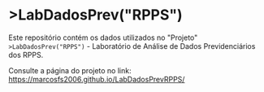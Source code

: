 # **>LabDadosPrev("RPPS")**

Este repositório contém os dados utilizados no "Projeto" `>LabDadosPrev("RPPS")` - Laboratório de Análise de Dados Previdenciários dos RPPS.

Consulte a página do projeto no link: https://marcosfs2006.github.io/LabDadosPrevRPPS/
